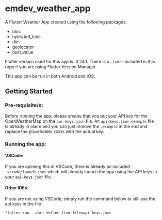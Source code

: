 # emdev_weather_app

A Flutter Weather App created using the following packages:

- bloc
- hydrated_bloc
- dio
- geolocator
- built_value

Flutter version used for this app is: 3.24.1. There is a `.fvmrc` included in this repo if you are using Flutter Version Manager.

This app can be run in both Android and iOS.

## Getting Started

### Pre-requisite/s:

Before running the app, please ensure that you put your API key for the OpenWeatherMap on the `api-keys.json` file. An `api-keys.json.example` file is already in place and you can just remove the `.example` in the end and replace the placeholder `XXXXX` with the actual key.

### Running the app:

#### VSCode:

If you are opening this in VSCode, there is already an included `.vscode/launch.json` which will already launch the app using the API keys in your `api-keys.json` file.

#### Other IDEs:

If you are not using VSCode, simply run the command below to still use the api keys in the file:

`flutter run --dart-define-from-file=api-keys.json`
